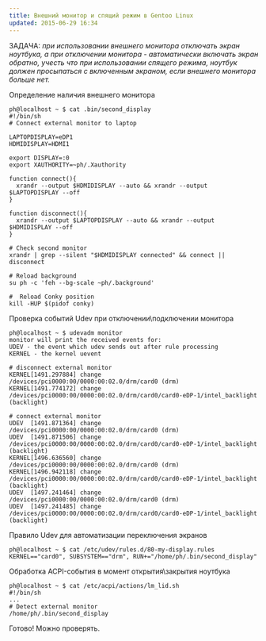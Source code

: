 ```yaml
---
title: Внешний монитор и спящий режим в Gentoo Linux
updated: 2015-06-29 16:34
---
```


ЗАДАЧА: <em>при использовании внешнего монитора отключать экран ноутбука, а при отключении монитора - автоматически включать экран обратно, учесть что при использовании спящего режима, ноутбук должен просыпаться с включенным экраном, если внешнего монитора больше нет.</em>

Определение наличия внешнего монитора
<pre><code>ph@localhost ~ $ cat .bin/second_display  
#!/bin/sh
# Connect external monitor to laptop

LAPTOPDISPLAY=eDP1  
HDMIDISPLAY=HDMI1

export DISPLAY=:0  
export XAUTHORITY=~ph/.Xauthority

function connect(){
  xrandr --output $HDMIDISPLAY --auto &amp;&amp; xrandr --output $LAPTOPDISPLAY --off
}

function disconnect(){
  xrandr --output $LAPTOPDISPLAY --auto &amp;&amp; xrandr --output $HDMIDISPLAY --off 
}

# Check second monitor
xrandr | grep --silent "$HDMIDISPLAY connected" &amp;&amp; connect || disconnect

# Reload background
su ph -c 'feh --bg-scale ~ph/.background'

#  Reload Conky position
kill -HUP $(pidof conky)  
</code></pre>
<p id="udev">Проверка событий Udev при отключении\подключении монитора</p>

<pre><code>ph@localhost ~ $ udevadm monitor  
monitor will print the received events for:  
UDEV - the event which udev sends out after rule processing  
KERNEL - the kernel uevent

# disconnect external monitor
KERNEL[1491.297884] change   /devices/pci0000:00/0000:00:02.0/drm/card0 (drm)  
KERNEL[1491.774172] change   /devices/pci0000:00/0000:00:02.0/drm/card0/card0-eDP-1/intel_backlight (backlight)

# connect external monitor
UDEV  [1491.871364] change   /devices/pci0000:00/0000:00:02.0/drm/card0 (drm)  
UDEV  [1491.871506] change   /devices/pci0000:00/0000:00:02.0/drm/card0/card0-eDP-1/intel_backlight (backlight)  
KERNEL[1496.636560] change   /devices/pci0000:00/0000:00:02.0/drm/card0 (drm)  
KERNEL[1496.942118] change   /devices/pci0000:00/0000:00:02.0/drm/card0/card0-eDP-1/intel_backlight (backlight)  
UDEV  [1497.241464] change   /devices/pci0000:00/0000:00:02.0/drm/card0 (drm)  
UDEV  [1497.241485] change   /devices/pci0000:00/0000:00:02.0/drm/card0/card0-eDP-1/intel_backlight (backlight)  
</code></pre>
<p id="udev">Правило Udev для автоматизации переключения экранов</p>

<pre><code>ph@localhost ~ $ cat /etc/udev/rules.d/80-my-display.rules  
KERNEL=="card0", SUBSYSTEM=="drm", RUN+="/home/ph/.bin/second_display"  
</code></pre>
<p id="acpi">Обработка ACPI-события в момент открытия\закрытия ноутбука</p>

<pre><code>ph@localhost ~ $ cat /etc/acpi/actions/lm_lid.sh  
#!/bin/sh
...
# Detect external monitor
/home/ph/.bin/second_display
</code></pre>
Готово! Можно проверять.